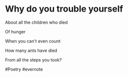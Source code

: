 # Why do you trouble yourself

About all the children who died

Of hunger

When you can't even count

How many ants have died

From all the steps you took?

\#Poetry #evernote

